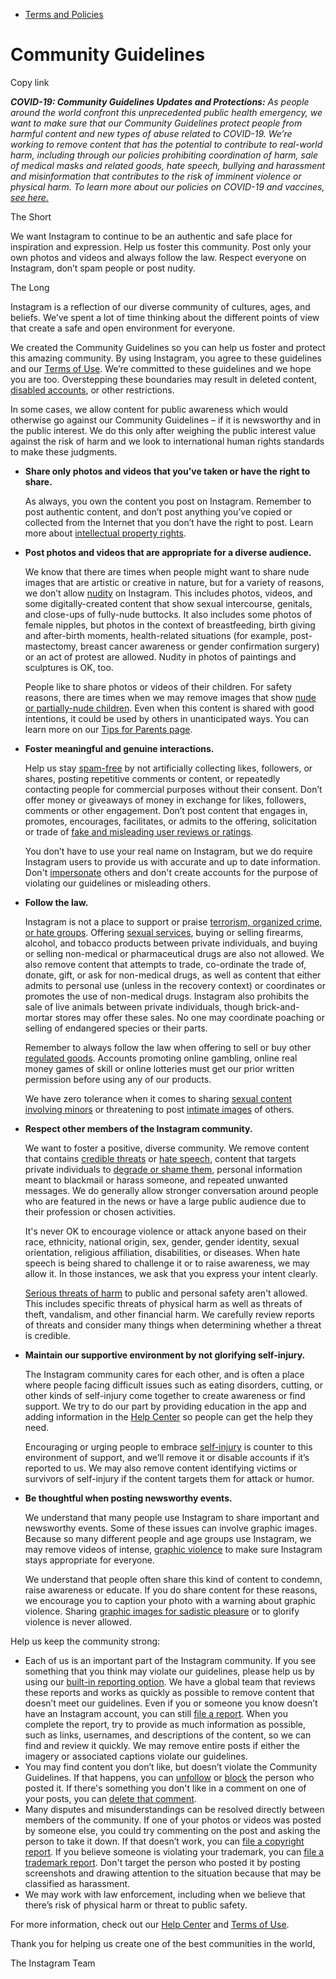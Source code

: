 *   [Terms and Policies](https://help.instagram.com/1417489251945243/?helpref=breadcrumb)

Community Guidelines
====================

Copy link

_**COVID-19: Community Guidelines Updates and Protections:** As people around the world confront this unprecedented public health emergency, we want to make sure that our Community Guidelines protect people from harmful content and new types of abuse related to COVID-19. We’re working to remove content that has the potential to contribute to real-world harm, including through our policies prohibiting coordination of harm, sale of medical masks and related goods, hate speech, bullying and harassment and misinformation that contributes to the risk of imminent violence or physical harm. To learn more about our policies on COVID-19 and vaccines, [see here.](https://help.instagram.com/697825587576762?helpref=faq_content)_

The Short

We want Instagram to continue to be an authentic and safe place for inspiration and expression. Help us foster this community. Post only your own photos and videos and always follow the law. Respect everyone on Instagram, don’t spam people or post nudity.

The Long

Instagram is a reflection of our diverse community of cultures, ages, and beliefs. We’ve spent a lot of time thinking about the different points of view that create a safe and open environment for everyone.

We created the Community Guidelines so you can help us foster and protect this amazing community. By using Instagram, you agree to these guidelines and our [Terms of Use](https://www.instagram.com/legal/terms). We’re committed to these guidelines and we hope you are too. Overstepping these boundaries may result in deleted content, [disabled accounts](https://help.instagram.com/366993040048856?helpref=faq_content), or other restrictions.

In some cases, we allow content for public awareness which would otherwise go against our Community Guidelines – if it is newsworthy and in the public interest. We do this only after weighing the public interest value against the risk of harm and we look to international human rights standards to make these judgments.

*   **Share only photos and videos that you’ve taken or have the right to share.**
    
    As always, you own the content you post on Instagram. Remember to post authentic content, and don’t post anything you’ve copied or collected from the Internet that you don’t have the right to post. Learn more about [intellectual property rights](https://help.instagram.com/126382350847838?helpref=faq_content).
    
*   **Post photos and videos that are appropriate for a diverse audience.**
    
    We know that there are times when people might want to share nude images that are artistic or creative in nature, but for a variety of reasons, we don’t allow [nudity](https://l.instagram.com/?u=https%3A%2F%2Fwww.facebook.com%2Fcommunitystandards%2Fadult_nudity_sexual_activity&e=AT0kesUBepEilVdk4yMLv1xzBF-zhvZQh_EXwPyWGOh8qPGVSCF7HVT8W1lyV38Luq8p-jWknVbkeeAF8jC47R73_eJe70Jk468dGuLCiQF8j8WurmvmGlKQsNnSGfMyXdr7YfRxn7nQpIuRuycH28CE0WF--9Mpgv4Iqg) on Instagram. This includes photos, videos, and some digitally-created content that show sexual intercourse, genitals, and close-ups of fully-nude buttocks. It also includes some photos of female nipples, but photos in the context of breastfeeding, birth giving and after-birth moments, health-related situations (for example, post-mastectomy, breast cancer awareness or gender confirmation surgery) or an act of protest are allowed. Nudity in photos of paintings and sculptures is OK, too.
    
    People like to share photos or videos of their children. For safety reasons, there are times when we may remove images that show [nude or partially-nude children](https://l.instagram.com/?u=https%3A%2F%2Fwww.facebook.com%2Fcommunitystandards%2Fchild_nudity_sexual_exploitation&e=AT0kesUBepEilVdk4yMLv1xzBF-zhvZQh_EXwPyWGOh8qPGVSCF7HVT8W1lyV38Luq8p-jWknVbkeeAF8jC47R73_eJe70Jk468dGuLCiQF8j8WurmvmGlKQsNnSGfMyXdr7YfRxn7nQpIuRuycH28CE0WF--9Mpgv4Iqg). Even when this content is shared with good intentions, it could be used by others in unanticipated ways. You can learn more on our [Tips for Parents page](https://help.instagram.com/154475974694511/?helpref=faq_content).
    
*   **Foster meaningful and genuine interactions.**
    
    Help us stay [spam-free](https://l.instagram.com/?u=https%3A%2F%2Fwww.facebook.com%2Fcommunitystandards%2Fspam&e=AT0kesUBepEilVdk4yMLv1xzBF-zhvZQh_EXwPyWGOh8qPGVSCF7HVT8W1lyV38Luq8p-jWknVbkeeAF8jC47R73_eJe70Jk468dGuLCiQF8j8WurmvmGlKQsNnSGfMyXdr7YfRxn7nQpIuRuycH28CE0WF--9Mpgv4Iqg) by not artificially collecting likes, followers, or shares, posting repetitive comments or content, or repeatedly contacting people for commercial purposes without their consent. Don’t offer money or giveaways of money in exchange for likes, followers, comments or other engagement. Don’t post content that engages in, promotes, encourages, facilitates, or admits to the offering, solicitation or trade of [fake and misleading user reviews or ratings](https://l.instagram.com/?u=https%3A%2F%2Fwww.facebook.com%2Fcommunitystandards%2Ffraud_deception&e=AT0kesUBepEilVdk4yMLv1xzBF-zhvZQh_EXwPyWGOh8qPGVSCF7HVT8W1lyV38Luq8p-jWknVbkeeAF8jC47R73_eJe70Jk468dGuLCiQF8j8WurmvmGlKQsNnSGfMyXdr7YfRxn7nQpIuRuycH28CE0WF--9Mpgv4Iqg).
    
    You don’t have to use your real name on Instagram, but we do require Instagram users to provide us with accurate and up to date information. Don't [impersonate](https://l.instagram.com/?u=https%3A%2F%2Fwww.facebook.com%2Fcommunitystandards%2Fmisrepresentation&e=AT0kesUBepEilVdk4yMLv1xzBF-zhvZQh_EXwPyWGOh8qPGVSCF7HVT8W1lyV38Luq8p-jWknVbkeeAF8jC47R73_eJe70Jk468dGuLCiQF8j8WurmvmGlKQsNnSGfMyXdr7YfRxn7nQpIuRuycH28CE0WF--9Mpgv4Iqg) others and don't create accounts for the purpose of violating our guidelines or misleading others.
    
*   **Follow the law.**
    
    Instagram is not a place to support or praise [terrorism, organized crime, or hate groups](https://l.instagram.com/?u=https%3A%2F%2Fwww.facebook.com%2Fcommunitystandards%2Fdangerous_individuals_organizations&e=AT0kesUBepEilVdk4yMLv1xzBF-zhvZQh_EXwPyWGOh8qPGVSCF7HVT8W1lyV38Luq8p-jWknVbkeeAF8jC47R73_eJe70Jk468dGuLCiQF8j8WurmvmGlKQsNnSGfMyXdr7YfRxn7nQpIuRuycH28CE0WF--9Mpgv4Iqg). Offering [sexual services](https://l.instagram.com/?u=https%3A%2F%2Fwww.facebook.com%2Fcommunitystandards%2Fsexual_solicitation&e=AT0kesUBepEilVdk4yMLv1xzBF-zhvZQh_EXwPyWGOh8qPGVSCF7HVT8W1lyV38Luq8p-jWknVbkeeAF8jC47R73_eJe70Jk468dGuLCiQF8j8WurmvmGlKQsNnSGfMyXdr7YfRxn7nQpIuRuycH28CE0WF--9Mpgv4Iqg), buying or selling firearms, alcohol, and tobacco products between private individuals, and buying or selling non-medical or pharmaceutical drugs are also not allowed. We also remove content that attempts to trade, co-ordinate the trade of, donate, gift, or ask for non-medical drugs, as well as content that either admits to personal use (unless in the recovery context) or coordinates or promotes the use of non-medical drugs. Instagram also prohibits the sale of live animals between private individuals, though brick-and-mortar stores may offer these sales. No one may coordinate poaching or selling of endangered species or their parts.
    
    Remember to always follow the law when offering to sell or buy other [regulated goods](https://l.instagram.com/?u=https%3A%2F%2Fwww.facebook.com%2Fcommunitystandards%2Fregulated_goods&e=AT0kesUBepEilVdk4yMLv1xzBF-zhvZQh_EXwPyWGOh8qPGVSCF7HVT8W1lyV38Luq8p-jWknVbkeeAF8jC47R73_eJe70Jk468dGuLCiQF8j8WurmvmGlKQsNnSGfMyXdr7YfRxn7nQpIuRuycH28CE0WF--9Mpgv4Iqg). Accounts promoting online gambling, online real money games of skill or online lotteries must get our prior written permission before using any of our products.
    
    We have zero tolerance when it comes to sharing [sexual content involving minors](https://l.instagram.com/?u=https%3A%2F%2Fwww.facebook.com%2Fcommunitystandards%2Fchild_nudity_sexual_exploitation&e=AT0kesUBepEilVdk4yMLv1xzBF-zhvZQh_EXwPyWGOh8qPGVSCF7HVT8W1lyV38Luq8p-jWknVbkeeAF8jC47R73_eJe70Jk468dGuLCiQF8j8WurmvmGlKQsNnSGfMyXdr7YfRxn7nQpIuRuycH28CE0WF--9Mpgv4Iqg) or threatening to post [intimate images](https://l.instagram.com/?u=https%3A%2F%2Fwww.facebook.com%2Fcommunitystandards%2Fsexual_exploitation_adults&e=AT0kesUBepEilVdk4yMLv1xzBF-zhvZQh_EXwPyWGOh8qPGVSCF7HVT8W1lyV38Luq8p-jWknVbkeeAF8jC47R73_eJe70Jk468dGuLCiQF8j8WurmvmGlKQsNnSGfMyXdr7YfRxn7nQpIuRuycH28CE0WF--9Mpgv4Iqg) of others.
    
*   **Respect other members of the Instagram community.**
    
    We want to foster a positive, diverse community. We remove content that contains [credible threats](https://l.instagram.com/?u=https%3A%2F%2Fwww.facebook.com%2Fcommunitystandards%2Fcredible_violence&e=AT0kesUBepEilVdk4yMLv1xzBF-zhvZQh_EXwPyWGOh8qPGVSCF7HVT8W1lyV38Luq8p-jWknVbkeeAF8jC47R73_eJe70Jk468dGuLCiQF8j8WurmvmGlKQsNnSGfMyXdr7YfRxn7nQpIuRuycH28CE0WF--9Mpgv4Iqg) or [hate speech](https://l.instagram.com/?u=https%3A%2F%2Fwww.facebook.com%2Fcommunitystandards%2Fhate_speech&e=AT0kesUBepEilVdk4yMLv1xzBF-zhvZQh_EXwPyWGOh8qPGVSCF7HVT8W1lyV38Luq8p-jWknVbkeeAF8jC47R73_eJe70Jk468dGuLCiQF8j8WurmvmGlKQsNnSGfMyXdr7YfRxn7nQpIuRuycH28CE0WF--9Mpgv4Iqg), content that targets private individuals to [degrade or shame them](https://l.instagram.com/?u=https%3A%2F%2Fwww.facebook.com%2Fcommunitystandards%2Fbullying&e=AT0kesUBepEilVdk4yMLv1xzBF-zhvZQh_EXwPyWGOh8qPGVSCF7HVT8W1lyV38Luq8p-jWknVbkeeAF8jC47R73_eJe70Jk468dGuLCiQF8j8WurmvmGlKQsNnSGfMyXdr7YfRxn7nQpIuRuycH28CE0WF--9Mpgv4Iqg), personal information meant to blackmail or harass someone, and repeated unwanted messages. We do generally allow stronger conversation around people who are featured in the news or have a large public audience due to their profession or chosen activities.
    
    It's never OK to encourage violence or attack anyone based on their race, ethnicity, national origin, sex, gender, gender identity, sexual orientation, religious affiliation, disabilities, or diseases. When hate speech is being shared to challenge it or to raise awareness, we may allow it. In those instances, we ask that you express your intent clearly.
    
    [Serious threats of harm](https://l.instagram.com/?u=https%3A%2F%2Fwww.facebook.com%2Fcommunitystandards%2Fcredible_violence&e=AT0kesUBepEilVdk4yMLv1xzBF-zhvZQh_EXwPyWGOh8qPGVSCF7HVT8W1lyV38Luq8p-jWknVbkeeAF8jC47R73_eJe70Jk468dGuLCiQF8j8WurmvmGlKQsNnSGfMyXdr7YfRxn7nQpIuRuycH28CE0WF--9Mpgv4Iqg) to public and personal safety aren't allowed. This includes specific threats of physical harm as well as threats of theft, vandalism, and other financial harm. We carefully review reports of threats and consider many things when determining whether a threat is credible.
    
*   **Maintain our supportive environment by not glorifying self-injury.**
    
    The Instagram community cares for each other, and is often a place where people facing difficult issues such as eating disorders, cutting, or other kinds of self-injury come together to create awareness or find support. We try to do our part by providing education in the app and adding information in the [Help Center](https://help.instagram.com/) so people can get the help they need.
    
    Encouraging or urging people to embrace [self-injury](https://l.instagram.com/?u=https%3A%2F%2Fwww.facebook.com%2Fcommunitystandards%2Fsuicide_self_injury_violence&e=AT0kesUBepEilVdk4yMLv1xzBF-zhvZQh_EXwPyWGOh8qPGVSCF7HVT8W1lyV38Luq8p-jWknVbkeeAF8jC47R73_eJe70Jk468dGuLCiQF8j8WurmvmGlKQsNnSGfMyXdr7YfRxn7nQpIuRuycH28CE0WF--9Mpgv4Iqg) is counter to this environment of support, and we’ll remove it or disable accounts if it’s reported to us. We may also remove content identifying victims or survivors of self-injury if the content targets them for attack or humor.
    
*   **Be thoughtful when posting newsworthy events.**
    
    We understand that many people use Instagram to share important and newsworthy events. Some of these issues can involve graphic images. Because so many different people and age groups use Instagram, we may remove videos of intense, [graphic violence](https://l.instagram.com/?u=https%3A%2F%2Fwww.facebook.com%2Fcommunitystandards%2Fgraphic_violence&e=AT0kesUBepEilVdk4yMLv1xzBF-zhvZQh_EXwPyWGOh8qPGVSCF7HVT8W1lyV38Luq8p-jWknVbkeeAF8jC47R73_eJe70Jk468dGuLCiQF8j8WurmvmGlKQsNnSGfMyXdr7YfRxn7nQpIuRuycH28CE0WF--9Mpgv4Iqg) to make sure Instagram stays appropriate for everyone.
    
    We understand that people often share this kind of content to condemn, raise awareness or educate. If you do share content for these reasons, we encourage you to caption your photo with a warning about graphic violence. Sharing [graphic images for sadistic pleasure](https://l.instagram.com/?u=https%3A%2F%2Fwww.facebook.com%2Fcommunitystandards%2Fcruel_insensitive&e=AT0kesUBepEilVdk4yMLv1xzBF-zhvZQh_EXwPyWGOh8qPGVSCF7HVT8W1lyV38Luq8p-jWknVbkeeAF8jC47R73_eJe70Jk468dGuLCiQF8j8WurmvmGlKQsNnSGfMyXdr7YfRxn7nQpIuRuycH28CE0WF--9Mpgv4Iqg) or to glorify violence is never allowed.
    

Help us keep the community strong:

*   Each of us is an important part of the Instagram community. If you see something that you think may violate our guidelines, please help us by using our [built-in reporting option](https://help.instagram.com/165828726894770?helpref=faq_content). We have a global team that reviews these reports and works as quickly as possible to remove content that doesn’t meet our guidelines. Even if you or someone you know doesn’t have an Instagram account, you can still [file a report](https://help.instagram.com/contact/383679321740945). When you complete the report, try to provide as much information as possible, such as links, usernames, and descriptions of the content, so we can find and review it quickly. We may remove entire posts if either the imagery or associated captions violate our guidelines.
*   You may find content you don’t like, but doesn’t violate the Community Guidelines. If that happens, you can [unfollow](https://help.instagram.com/286340048138725?helpref=faq_content) or [block](https://help.instagram.com/426700567389543/?helpref=faq_content) the person who posted it. If there's something you don't like in a comment on one of your posts, you can [delete that comment](https://help.instagram.com/289098941190483?helpref=faq_content).
*   Many disputes and misunderstandings can be resolved directly between members of the community. If one of your photos or videos was posted by someone else, you could try commenting on the post and asking the person to take it down. If that doesn’t work, you can [file a copyright report](https://help.instagram.com/126382350847838?helpref=faq_content). If you believe someone is violating your trademark, you can [file a trademark report](https://help.instagram.com/222826637847963?helpref=faq_content). Don't target the person who posted it by posting screenshots and drawing attention to the situation because that may be classified as harassment.
*   We may work with law enforcement, including when we believe that there’s risk of physical harm or threat to public safety.

For more information, check out our [Help Center](https://help.instagram.com/) and [Terms of Use](https://l.instagram.com/?u=http%3A%2F%2Finstagram.com%2Flegal%2Fterms%2F%23&e=AT0kesUBepEilVdk4yMLv1xzBF-zhvZQh_EXwPyWGOh8qPGVSCF7HVT8W1lyV38Luq8p-jWknVbkeeAF8jC47R73_eJe70Jk468dGuLCiQF8j8WurmvmGlKQsNnSGfMyXdr7YfRxn7nQpIuRuycH28CE0WF--9Mpgv4Iqg).

Thank you for helping us create one of the best communities in the world,

The Instagram Team